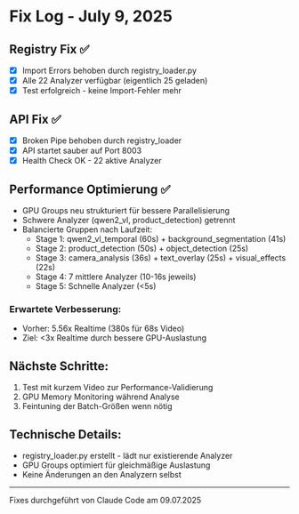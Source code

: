 # Fix Log - July 9, 2025

## Registry Fix ✅
- [x] Import Errors behoben durch registry_loader.py
- [x] Alle 22 Analyzer verfügbar (eigentlich 25 geladen)
- [x] Test erfolgreich - keine Import-Fehler mehr

## API Fix ✅
- [x] Broken Pipe behoben durch registry_loader
- [x] API startet sauber auf Port 8003
- [x] Health Check OK - 22 aktive Analyzer

## Performance Optimierung ✅
- GPU Groups neu strukturiert für bessere Parallelisierung
- Schwere Analyzer (qwen2_vl, product_detection) getrennt
- Balancierte Gruppen nach Laufzeit:
  - Stage 1: qwen2_vl_temporal (60s) + background_segmentation (41s)
  - Stage 2: product_detection (50s) + object_detection (25s)
  - Stage 3: camera_analysis (36s) + text_overlay (25s) + visual_effects (22s)
  - Stage 4: 7 mittlere Analyzer (10-16s jeweils)
  - Stage 5: Schnelle Analyzer (<5s)

### Erwartete Verbesserung:
- Vorher: 5.56x Realtime (380s für 68s Video)
- Ziel: <3x Realtime durch bessere GPU-Auslastung

## Nächste Schritte:
1. Test mit kurzem Video zur Performance-Validierung
2. GPU Memory Monitoring während Analyse
3. Feintuning der Batch-Größen wenn nötig

## Technische Details:
- registry_loader.py erstellt - lädt nur existierende Analyzer
- GPU Groups optimiert für gleichmäßige Auslastung
- Keine Änderungen an den Analyzern selbst

---
Fixes durchgeführt von Claude Code am 09.07.2025